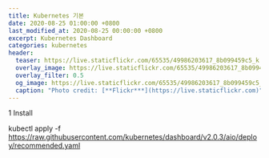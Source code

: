 ```yaml
---
title: Kubernetes 기본
date: 2020-08-25 01:00:00 +0800
last_modified_at: 2020-08-25 00:00:00 +0800
excerpt: Kubernetes Dashboard
categories: kubernetes
header:
  teaser: https://live.staticflickr.com/65535/49986203617_8b099459c5_k.jpg
  overlay_image: https://live.staticflickr.com/65535/49986203617_8b099459c5_k.jpg
  overlay_filter: 0.5
  og_image: https://live.staticflickr.com/65535/49986203617_8b099459c5_k.jpg
  caption: "Photo credit: [**Flickr***](https://live.staticflickr.com)"
---
```


1 Install

kubectl apply -f https://raw.githubusercontent.com/kubernetes/dashboard/v2.0.3/aio/deploy/recommended.yaml